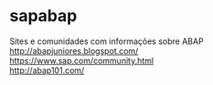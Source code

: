 # sapabap  
Sites e comunidades com informações sobre ABAP  
http://abapjuniores.blogspot.com/  
https://www.sap.com/community.html  
http://abap101.com/
